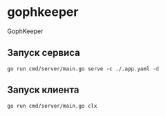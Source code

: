 # gophkeeper
GophKeeper

## Запуск сервиса
```shell
go run cmd/server/main.go serve -c ./.app.yaml -d
```

## Запуск клиента
```shell
go run cmd/server/main.go clx
```
